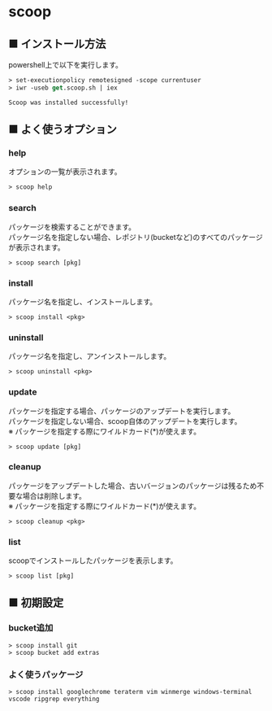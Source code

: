# scoop
## ■ インストール方法
powershell上で以下を実行します。
```ps
> set-executionpolicy remotesigned -scope currentuser
> iwr -useb get.scoop.sh | iex
```
```
Scoop was installed successfully!
```

## ■ よく使うオプション
### help
オプションの一覧が表示されます。
```ps
> scoop help
```
### search
パッケージを検索することができます。  
パッケージ名を指定しない場合、レポジトリ(bucketなど)のすべてのパッケージが表示されます。
```
> scoop search [pkg]
```
### install
パッケージ名を指定し、インストールします。
```
> scoop install <pkg>
```
### uninstall
パッケージ名を指定し、アンインストールします。
```
> scoop uninstall <pkg>
```
### update
パッケージを指定する場合、パッケージのアップデートを実行します。  
パッケージを指定しない場合、scoop自体のアップデートを実行します。  
※ パッケージを指定する際にワイルドカード(\*)が使えます。
```
> scoop update [pkg]
```
### cleanup
パッケージをアップデートした場合、古いバージョンのパッケージは残るため不要な場合は削除します。  
※ パッケージを指定する際にワイルドカード(\*)が使えます。
```
> scoop cleanup <pkg>
```
### list
scoopでインストールしたパッケージを表示します。
```
> scoop list [pkg]
```

## ■ 初期設定
### bucket追加
```
> scoop install git
> scoop bucket add extras
```
### よく使うパッケージ
```
> scoop install googlechrome teraterm vim winmerge windows-terminal vscode ripgrep everything
```
